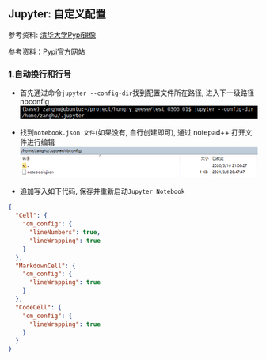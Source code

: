 ## Jupyter: 自定义配置

参考资料: [清华大学Pypi镜像](https://mirror.tuna.tsinghua.edu.cn/help/pypi/)

参考资料：[Pypi官方网站](https://pypi.org/)

### 1.自动换行和行号

* 首先通过命令`jupyter --config-dir`找到配置文件所在路径, 进入下一级路径 nbconfig 
![](/assets/python049_01.png)

* 找到`notebook.json 文件`(如果没有, 自行创建即可), 通过 notepad++ 打开文件进行编辑
![](/assets/python049_02.png)

* 追加写入如下代码, 保存并重新启动`Jupyter Notebook`

```json
{
  "Cell": {
    "cm_config": {
      "lineNumbers": true,
      "lineWrapping": true
    }
  },
  "MarkdownCell": {
    "cm_config": {
      "lineWrapping": true
    }
  },
  "CodeCell": {
    "cm_config": {
      "lineWrapping": true
    }
  }
}
```


